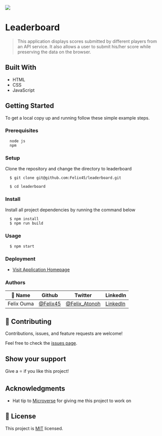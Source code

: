 ![](https://img.shields.io/badge/Microverse-blueviolet)

# Leaderboard

> This application displays scores submitted by different players from an API service. It also allows a user to submit his/her score while preserving the data on the browser.


## Built With

- HTML
- CSS
- JavaScript

## Getting Started

To get a local copy up and running follow these simple example steps.

### Prerequisites
```
  node js
  npm

```
### Setup
Clone the repository and change the directory to leaderboard

``` 
  $ git clone git@github.com:Felix45/leaderboard.git

  $ cd leaderboard

```

### Install
Install all project dependencies by running the command below
 
``` 
  $ npm install
  $ npm run build
```
### Usage

``` 
  $ npm start
```

### Deployment
- [Visit Application Homepage](http://localhost:8080)


### Authors

| 👤 Name | Github | Twitter | LinkedIn |
|------|--------|---------|----------|
|Felix Ouma|[@Felix45](https://github.com/Felix45)|[@Felix_Atonoh](https://twitter.com/Felix_Atonoh)|[LinkedIn](https://www.linkedin.com/in/felix-ouma-639766b0/)|


## 🤝 Contributing

Contributions, issues, and feature requests are welcome!

Feel free to check the [issues page](https://github.com/Felix45/leaderboard/issues).

## Show your support

Give a ⭐️ if you like this project!

## Acknowledgments

- Hat tip to [Microverse](https://bit.ly/MicroverseTN) for giving me this project to work on


## 📝 License

This project is [MIT](https://github.com/git/git-scm.com/blob/main/MIT-LICENSE.txt) licensed.
